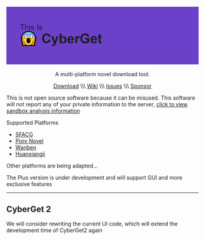 ![CyberGet](cyberget.png)

 
<p align="center">A multi-platform novel download tool.</p>
<p align="center"><a href="https://github.com/3JoB/CyberGet/releases">Download</a> \\\ <a href="https://github.com/3JoB/CyberGet/wiki">Wiki</a> \\\ <a href="https://github.com/3JoB/CyberGet/issues">Issues</a> \\\ <a href="https://github.com/3JoB/CyberGet/blob/main/SPONSOR.MD">Sponsor</a></p>
 
 
 
 
 
This is not open source software because it can be misused. This software will not report any of your private information to the server, [click to view sandbox analysis information](https://s.threatbook.com/report/file/30c48bf6c594101105047ff1598ca6ff5c783e3be7cfce7a7d39d05acfa90511)

Supported Platforms
* [SFACG](https://book.sfacg.com)
* [Pixiv Novel](https://pixiv.net/novel)
* [Wanben](https://www.wanben.org)
* [Huanxiangji](http://www.huanxiangji.com)

Other platforms are being adapted...

The Plus version is under development and will support GUI and more exclusive features
 
----
 
## CyberGet 2
We will consider rewriting the current UI code, which will extend the development time of CyberGet2 again
